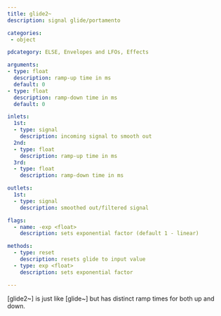```yaml
---
title: glide2~
description: signal glide/portamento

categories:
 - object

pdcategory: ELSE, Envelopes and LFOs, Effects

arguments:
- type: float
  description: ramp-up time in ms
  default: 0
- type: float
  description: ramp-down time in ms
  default: 0

inlets:
  1st:
  - type: signal
    description: incoming signal to smooth out
  2nd:
  - type: float
    description: ramp-up time in ms
  3rd:
  - type: float
    description: ramp-down time in ms

outlets:
  1st:
  - type: signal
    description: smoothed out/filtered signal

flags:
  - name: -exp <float>
    description: sets exponential factor (default 1 - linear)

methods:
  - type: reset
    description: resets glide to input value
  - type: exp <float>
    description: sets exponential factor

---
```


[glide2~] is just like [glide~] but has distinct ramp times for both up and down.

